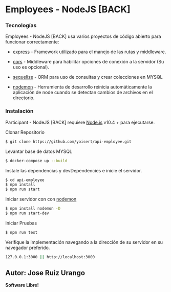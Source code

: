 # Employees - NodeJS [BACK]

### Tecnologías

Employees - NodeJS [BACK] usa varios proyectos de código abierto para funcionar correctamente:

* [express](http://expressjs.com/) - Framework utilizado para el manejo de las rutas y middleware.

* [cors](https://www.npmjs.com/package/cors) - Middleware para habilitar opciones de conexión a la servidor (Su uso es opcional).
* [sequelize](hhttps://sequelize.org/master/) - ORM para uso de consultas y crear colecciones en MYSQL

* [nodemon](https://www.npmjs.com/package/nodemon) - Herramienta de desarrollo reinicia automáticamente la aplicación de node cuando se detectan cambios de archivos en el directorio.


### Instalación

Participant - NodeJS [BACK] requiere [Node.js](https://nodejs.org/) v10.4 + para ejecutarse.

Clonar Repositorio
```sh
$ git clone https://github.com/yoisert/api-employee.git
```

Levantar base de datos MYSQL
```sh
$ docker-compose up --build  
```

Instale las dependencias y devDependencies e inicie el servidor.
```sh
$ cd api-employee
$ npm install 
$ npm run start
```
Iniciar servidor con con [nodemon](https://www.npmjs.com/package/nodemon)
```sh
$ npm install nodemon -D 
$ npm run start-dev
```
Iniciar Pruebas
```sh
$ npm run test
```
Verifique la implementación navegando a la dirección de su servidor en su navegador preferido.
```sh
127.0.0.1:3000 || http://localhost:3000
```


Autor: Jose Ruiz Urango
----
**Software Libre!**